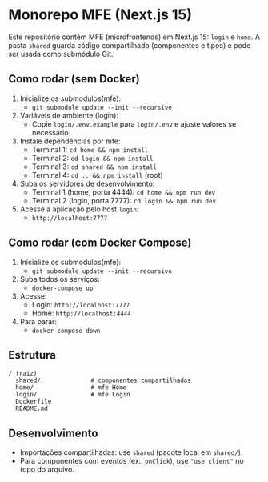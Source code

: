 # Monorepo MFE (Next.js 15)

Este repositório contém MFE (microfrontends) em Next.js 15: `login` e `home`. A pasta `shared` guarda código compartilhado (componentes e tipos) e pode ser usada como submódulo Git.

## Como rodar (sem Docker)

1. Inicialize os submodulos(mfe):
   - `git submodule update --init --recursive`
2. Variáveis de ambiente (login):
   - Copie `login/.env.example` para `login/.env` e ajuste valores se necessário.
3. Instale dependências por mfe:
   - Terminal 1: `cd home && npm install`
   - Terminal 2: `cd login && npm install`
   - Terminal 3: `cd shared && npm install`
   - Terminal 4: `cd .. && npm install` (root)
4. Suba os servidores de desenvolvimento:
   - Terminal 1 (home, porta 4444): `cd home && npm run dev`
   - Terminal 2 (login, porta 7777): `cd login && npm run dev`
5. Acesse a aplicação pelo host `login`:
   - `http://localhost:7777`

## Como rodar (com Docker Compose)

1. Inicialize os submodulos(mfe):
   - `git submodule update --init --recursive`
2. Suba todos os serviços:
   - `docker-compose up`
3. Acesse:
   - Login: `http://localhost:7777`
   - Home: `http://localhost:4444`
4. Para parar:
   - `docker-compose down`

## Estrutura

```
/ (raiz)
  shared/              # componentes compartilhados
  home/                # mfe Home
  login/               # mfe Login
  Dockerfile
  README.md
```

## Desenvolvimento

- Importações compartilhadas: use `shared` (pacote local em `shared/`).
- Para componentes com eventos (ex.: `onClick`), use `"use client"` no topo do arquivo.
